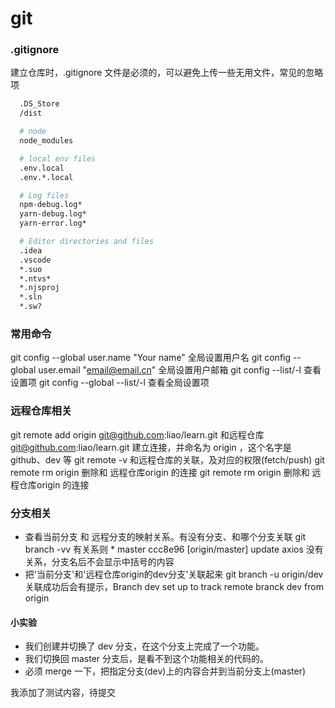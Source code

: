# git


### .gitignore
建立仓库时，.gitignore 文件是必须的，可以避免上传一些无用文件，常见的忽略项
```sh
  .DS_Store
  /dist

  # node
  node_modules

  # local env files
  .env.local
  .env.*.local

  # Log files
  npm-debug.log*
  yarn-debug.log*
  yarn-error.log*

  # Editor directories and files
  .idea
  .vscode
  *.suo
  *.ntvs*
  *.njsproj
  *.sln
  *.sw?
```

### 常用命令
git config --global user.name "Your name"
  全局设置用户名
git config --global user.email "email@email.cn"
  全局设置用户邮箱
git config --list/-l
  查看设置项
git config --global --list/-l
  查看全局设置项

### 远程仓库相关
git remote add origin git@github.com:liao/learn.git
  和远程仓库 git@github.com:liao/learn.git 建立连接，并命名为 origin ，这个名字是 github、dev 等
git remote -v 
  和远程仓库的关联，及对应的权限(fetch/push) git remote rm origin 删除和 远程仓库origin 的连接
git remote rm origin
  删除和 远程仓库origin 的连接

### 分支相关
- 查看当前分支 和 远程分支的映射关系。有没有分支、和哪个分支关联
git branch -vv
  有关系则 * master ccc8e96 [origin/master] update axios
  没有关系，分支名后不会显示中括号的内容
- 把'当前分支'和'远程仓库origin的dev分支'关联起来
git branch -u origin/dev
  关联成功后会有提示，Branch dev set up to track remote branck dev from origin

#### 小实验
- 我们创建并切换了 dev 分支，在这个分支上完成了一个功能。
- 我们切换回 master 分支后，是看不到这个功能相关的代码的。
- 必须 merge 一下，把指定分支(dev)上的内容合并到当前分支上(master)


我添加了测试内容，待提交
